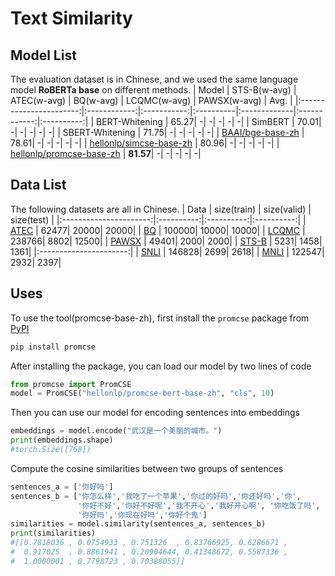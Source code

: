 # Text Similarity


## Model List
The evaluation dataset is in Chinese, and we used the same language model **RoBERTa base** on different methods.
|          Model          | STS-B(w-avg) | ATEC(w-avg) | BQ(w-avg) | LCQMC(w-avg) | PAWSX(w-avg) | Avg. |
|:-----------------------:|:------------:|:-----------:|:----------|:-------------|:------------:|:----------:|
|  BERT-Whitening  |  65.27| -| -| -| -| -|
|  SimBERT   |  70.01| -| -| -| -| -|
|  SBERT-Whitening  |  71.75| -| -| -| -| -|
|  [BAAI/bge-base-zh](https://huggingface.co/BAAI/bge-base-zh)  |  78.61| -| -| -| -| -|
|  [hellonlp/simcse-base-zh](https://huggingface.co/hellonlp/simcse-roberta-base-zh)  |  80.96| -| -| -| -| -|
|  [hellonlp/promcse-base-zh](https://huggingface.co/hellonlp/promcse-bert-base-zh)  |  **81.57**| -| -| -| -| -|


## Data List
The following datasets are all in Chinese.
|          Data          | size(train) | size(valid) | size(test) |
|:----------------------:|:----------:|:----------:|:----------:|
|   [ATEC](https://link.zhihu.com/?target=https%3A//pan.baidu.com/s/1gmnyz9emqOXwaHhSM9CCUA%3Fpwd%3Db17c)   |  62477|  20000|  20000|
|   [BQ](https://link.zhihu.com/?target=https%3A//pan.baidu.com/s/1M-e01yyy5NacVPrph9fbaQ%3Fpwd%3Dtis9)     | 100000|  10000|  10000|
|   [LCQMC](https://pan.baidu.com/s/16DfE7fHrCkk4e8a2j3SYUg?pwd=bc8w )                                      | 238766|   8802|  12500|
|   [PAWSX](https://link.zhihu.com/?target=https%3A//pan.baidu.com/s/1ox0tJY3ZNbevHDeAqDBOPQ%3Fpwd%3Dmgjn)  |  49401|   2000|   2000|
|   [STS-B](https://link.zhihu.com/?target=https%3A//pan.baidu.com/s/10yfKfTtcmLQ70-jzHIln1A%3Fpwd%3Dgf8y)  |   5231|   1458|   1361|
|:----------------------:|
|   [SNLI](https://link.zhihu.com/?target=https%3A//pan.baidu.com/s/1NOgA7JwWghiauwGAUvcm7w%3Fpwd%3Ds75v)   | 146828|   2699|   2618|
|   [MNLI](https://link.zhihu.com/?target=https%3A//pan.baidu.com/s/1xjZKtWk3MAbJ6HX4pvXJ-A%3Fpwd%3D2kte)   | 122547|   2932|   2397|




## Uses
To use the tool(promcse-base-zh), first install the `promcse` package from [PyPI](https://pypi.org/project/promcse/)
```bash
pip install promcse
```

After installing the package, you can load our model by two lines of code
```python
from promcse import PromCSE
model = PromCSE("hellonlp/promcse-bert-base-zh", "cls", 10)
```

Then you can use our model for encoding sentences into embeddings
```python
embeddings = model.encode("武汉是一个美丽的城市。")
print(embeddings.shape)
#torch.Size([768])
```

Compute the cosine similarities between two groups of sentences
```python
sentences_a = ['你好吗']
sentences_b = ['你怎么样','我吃了一个苹果','你过的好吗','你还好吗','你',
               '你好不好','你好不好呢','我不开心','我好开心啊', '你吃饭了吗',
               '你好吗','你现在好吗','你好个鬼']
similarities = model.similarity(sentences_a, sentences_b)
print(similarities)
#[[0.7818036 , 0.0754933 , 0.751326  , 0.83766925, 0.6286671 ,
#  0.917025  , 0.8861941 , 0.20904644, 0.41348672, 0.5587336 ,
#  1.0000001 , 0.7798723 , 0.70388055]]
```

